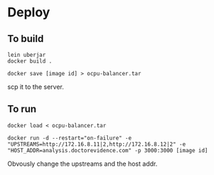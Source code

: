 # Deploy

## To build
````
lein uberjar
docker build .

docker save [image id] > ocpu-balancer.tar
````
scp it to the server.
## To run
````
docker load < ocpu-balancer.tar

docker run -d --restart="on-failure" -e "UPSTREAMS=http://172.16.8.11|2,http://172.16.8.12|2" -e "HOST_ADDR=analysis.doctorevidence.com" -p 3000:3000 [image id]
````

Obvously change the upstreams and the host addr.